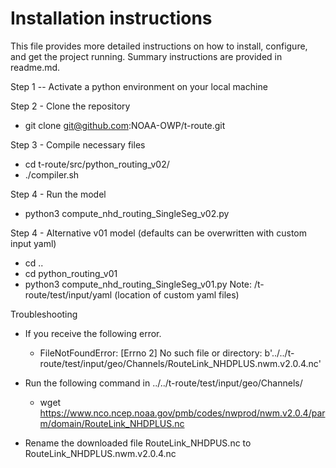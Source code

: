# Installation instructions

This file provides more detailed instructions on how to install, configure, and get the project running. Summary instructions are provided in readme.md.

Step 1 -- Activate a python environment on your local machine 

Step 2 - Clone the repository 
- git clone git@github.com:NOAA-OWP/t-route.git

Step 3 - Compile necessary files
- cd t-route/src/python_routing_v02/
- ./compiler.sh

Step 4 - Run the model 

- python3 compute_nhd_routing_SingleSeg_v02.py

Step 4 - Alternative v01 model (defaults can be overwritten with custom input yaml)
- cd .. 
- cd python_routing_v01
- python3 compute_nhd_routing_SingleSeg_v01.py
Note: /t-route/test/input/yaml (location of custom yaml files)

Troubleshooting
- If you receive the following error.
    * FileNotFoundError: [Errno 2] No such file or directory: b'../../t-route/test/input/geo/Channels/RouteLink_NHDPLUS.nwm.v2.0.4.nc'

- Run the following command in ../../t-route/test/input/geo/Channels/
    * wget https://www.nco.ncep.noaa.gov/pmb/codes/nwprod/nwm.v2.0.4/parm/domain/RouteLink_NHDPLUS.nc

- Rename the downloaded file RouteLink_NHDPUS.nc to RouteLink_NHDPLUS.nwm.v2.0.4.nc

